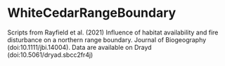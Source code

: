 # WhiteCedarRangeBoundary
Scripts from Rayfield et al. (2021) Influence of habitat availability and fire disturbance on a northern range boundary. Journal of Biogeography (doi:10.1111/jbi.14004). Data are available on Drayd (doi:10.5061/dryad.sbcc2fr4j)   

